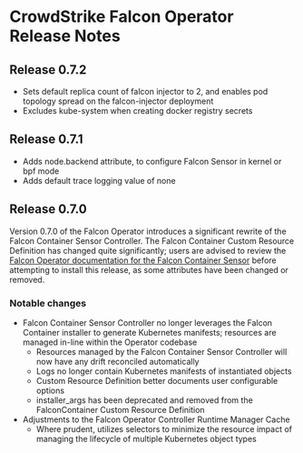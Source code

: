 # CrowdStrike Falcon Operator Release Notes

## Release 0.7.2

* Sets default replica count of falcon injector to 2, and enables pod topology spread on the falcon-injector deployment
* Excludes kube-system when creating docker registry secrets

## Release 0.7.1

* Adds node.backend attribute, to configure Falcon Sensor in kernel or bpf mode
* Adds default trace logging value of none

## Release 0.7.0

Version 0.7.0 of the Falcon Operator introduces a significant rewrite of the Falcon Container Sensor Controller.  The Falcon Container Custom Resource Definition has changed quite significantly; users are advised to review the [Falcon Operator documentation for the Falcon Container Sensor](docs/container) before attempting to install this release, as some attributes have been changed or removed.

### Notable changes

* Falcon Container Sensor Controller no longer leverages the Falcon Container installer to generate Kubernetes manifests; resources are managed in-line within the Operator codebase
  * Resources managed by the Falcon Container Sensor Controller will now have any drift reconciled automatically
  * Logs no longer contain Kubernetes manifests of instantiated objects
  * Custom Resource Definition better documents user configurable options
  * installer_args has been deprecated and removed from the FalconContainer Custom Resource Definition
* Adjustments to the Falcon Operator Controller Runtime Manager Cache
  * Where prudent, utilizes selectors to minimize the resource impact of managing the lifecycle of multiple Kubernetes object types
